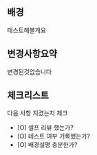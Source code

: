 ## 배경
테스트해볼게요
## 변경사항요약
변경된것없습니다
## 체크리스트
다음 사항 지켰는지 체크 
- [O] 셀프 리뷰 했는가?
- [O] 테스트 여부 기록했는가?
- [O] 배경설명 충분한가?
